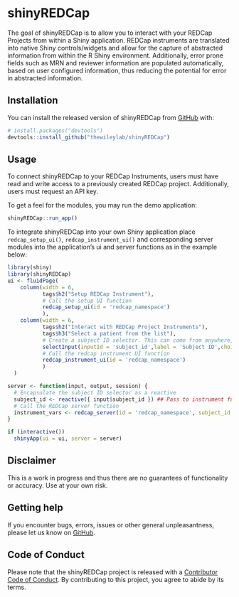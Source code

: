 
<!-- README.md is generated from README.Rmd. Please edit that file -->

# shinyREDCap

<!-- badges: start -->

<!-- badges: end -->

The goal of shinyREDCap is to allow you to interact with your REDCap
Projects from within a Shiny application. REDCap instruments are
translated into native Shiny controls/widgets and allow for the capture
of abstracted information from within the R Shiny environment.
Additionally, error prone fields such as MRN and reviewer information
are populated automatically, based on user configured information, thus
reducing the potential for error in abstracted information.

## Installation

You can install the released version of shinyREDCap from
[GitHub](https://github.com/thewileylab/shinyREDCap) with:

``` r
# install.packages("devtools")
devtools::install_github("thewileylab/shinyREDCap")
```

## Usage

To connect shinyREDCap to your REDCap Instruments, users must have read
and write access to a previously created REDCap project. Additionally,
users must request an API key.

To get a feel for the modules, you may run the demo application:

``` r
shinyREDCap::run_app()
```

To integrate shinyREDCap into your own Shiny application place
`redcap_setup_ui()`, `redcap_instrument_ui()` and corresponding server
modules into the application’s ui and server functions as in the example
below:

``` r
library(shiny)
library(shinyREDCap)
ui <- fluidPage(
    column(width = 6,
           tags$h2("Setup REDCap Instrument"),
           # Call the setup UI function
           redcap_setup_ui(id = 'redcap_namespace')
           ),
    column(width = 6,
           tags$h2("Interact with REDCap Project Instruments"),
           tags$h3("Select a patient from the list"),
           # Create a subject ID selector. This can come from anywhere, 
           selectInput(inputId = 'subject_id',label = 'Subject ID',choices = c('922873','922874', '922875','922876','922877','922878')),
           # Call the redcap instrument UI function
           redcap_instrument_ui(id = 'redcap_namespace')
           )
  )

server <- function(input, output, session) {
  # Encapsulate the subject ID selector as a reactive
  subject_id <- reactive({ input$subject_id }) ## Pass to instrument function
  # Call the REDCap server function
  instrument_vars <- redcap_server(id = 'redcap_namespace', subject_id = subject_id )
}

if (interactive())
  shinyApp(ui = ui, server = server)
```

## Disclaimer

This is a work in progress and thus there are no guarantees of
functionality or accuracy. Use at your own risk.

## Getting help

If you encounter bugs, errors, issues or other general unpleasantness,
please let us know on
[GitHub](https://github.com/thewileylab/shinyREDCap/issues).

## Code of Conduct

Please note that the shinyREDCap project is released with a [Contributor
Code of
Conduct](https://contributor-covenant.org/version/2/0/CODE_OF_CONDUCT.html).
By contributing to this project, you agree to abide by its terms.
